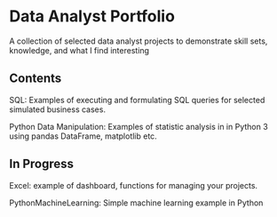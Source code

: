 # Data Analyst Portfolio

A collection of selected data analyst projects to demonstrate skill sets, knowledge, and what I find interesting

## Contents
SQL: Examples of executing and formulating SQL queries for selected simulated business cases.

Python Data Manipulation: Examples of statistic analysis in in Python 3 using pandas DataFrame, matplotlib etc.
## In Progress
Excel: example of dashboard, functions for managing your projects.

PythonMachineLearning: Simple machine learning example in Python 
